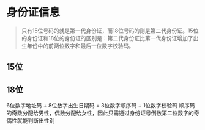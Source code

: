# 身份证信息

> 只有15位号码的就是第一代身份证，而18位号码的则是第二代身份证。15位的身份证和18位的身份证的区别是：第二代身份证比第一代身份证增加了出生年份中的前两位数字和最后一位数字校验码。

## 15位



## 18位

6位数字地址码 + 8位数字出生日期码 + 3位数字顺序码 + 1位数字校验码
顺序码的奇数分配给男性，偶数分配给女性，因此只需通过身份证号倒数第二位数字的奇偶性就能判断出性别